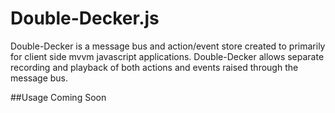# Double-Decker.js

Double-Decker is a message bus and action/event store created to primarily for client side mvvm javascript applications.
Double-Decker allows separate recording and playback of both actions and events raised through the message bus.

##Usage
Coming Soon

